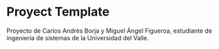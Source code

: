# Proyect Template
Proyecto de Carlos Andrés Borja y Miguel Ángel Figueroa, estudiante de ingeniería de sistemas de la  Universidad del Valle.
